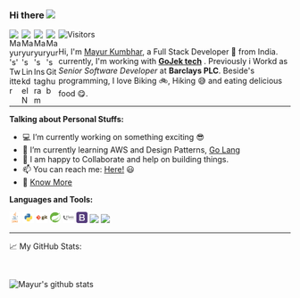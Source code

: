 ### Hi there <img src="https://media.giphy.com/media/hvRJCLFzcasrR4ia7z/giphy.gif" width="25px">

<a href="https://twitter.com/themayurkumbhar">
  <img align="left" alt="Mayur's' Twitter" width="22px" src="https://cdn.jsdelivr.net/npm/simple-icons@v3/icons/twitter.svg" />
</a>
<a href="https://www.linkedin.com/in/mayurkumbhar/">
  <img align="left" alt="Mayur's LinkdeIN" width="22px" src="https://cdn.jsdelivr.net/npm/simple-icons@v3/icons/linkedin.svg" />
</a>
<a href="https://www.instagram.com/themayurkumbhar/">
  <img align="left" alt="Mayur's Instagram" width="22px" src="https://cdn.jsdelivr.net/npm/simple-icons@v3/icons/instagram.svg" />
</a>
<a href="https://www.github.com/themayurkumbhar/">
  <img align="left" alt="Mayur's Github" width="22px" src="https://cdn.jsdelivr.net/npm/simple-icons@v3/icons/github.svg" />
</a>

![Visitors](https://api.visitorbadge.io/api/visitors?path=https%3A%2F%2Fgithub.com%2Fthemayurkumbhar&label=visitors&countColor=%23263759)
&nbsp;

Hi, I'm [Mayur Kumbhar](https://themayurkumbhar.github.io/), a Full Stack Developer 🚀 from India. 
currently, I'm working with **[GoJek tech](https://github.com/gojek)** . Previously i Workd as *Senior Software Developer* at **Barclays PLC**.
Beside's programming, I love Biking :bike:, Hiking :sweat_smile: and eating delicious food :yum:.

---

**Talking about Personal Stuffs:**

- ‍💻 I’m currently working on something exciting :sunglasses:
- 🌱 I’m currently learning AWS and Design Patterns, [Go Lang](https://github.com/themayurkumbhar/go-fundamentals)
- 💬 I am happy to Collaborate and help on building things.
- 📫 You can reach me: [Here!](mailto:mayur.kumbhar@outlook.com) 😃
- 📝 [Know More](https://drive.google.com/folderview?id=1WpCOaqJHqO8GggKWLEmT_nRm42vezxe2)

**Languages and Tools:**  

<code><img height="20" src="https://raw.githubusercontent.com/github/explore/80688e429a7d4ef2fca1e82350fe8e3517d3494d/topics/java/java.png"></code>
<code><img height="20" src="https://raw.githubusercontent.com/github/explore/80688e429a7d4ef2fca1e82350fe8e3517d3494d/topics/python/python.png"></code>
<code><img height="20" src="https://raw.githubusercontent.com/github/explore/80688e429a7d4ef2fca1e82350fe8e3517d3494d/topics/git/git.png"></code>
<code><img height="20" src="https://raw.githubusercontent.com/github/explore/80688e429a7d4ef2fca1e82350fe8e3517d3494d/topics/spring-boot/spring-boot.png"></code>
<code><img height="20" src="https://raw.githubusercontent.com/github/explore/80688e429a7d4ef2fca1e82350fe8e3517d3494d/topics/flask/flask.png"></code>
<code><img height="20" src="https://raw.githubusercontent.com/github/explore/80688e429a7d4ef2fca1e82350fe8e3517d3494d/topics/bootstrap/bootstrap.png"></code>
<code><img height="20" src="https://kafka.apache.org/images/apache-kafka.png"></code>
<code><img height="20" src="http://activemq.apache.org/assets/img/activemq_logo_black_small.png"></code>

---

<summary>📈 My GitHub Stats: </summary>

&nbsp;

![Mayur's github stats](https://github-readme-stats.vercel.app/api?username=themayurkumbhar)



